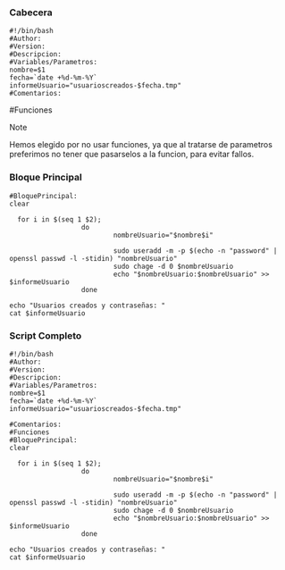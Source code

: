 ### Cabecera
````
#!/bin/bash
#Author: 
#Version:
#Descripcion: 
#Variables/Parametros:
nombre=$1
fecha=`date +%d-%m-%Y`
informeUsuario="usuarioscreados-$fecha.tmp"
#Comentarios:
````
#Funciones
> [!NOTE]
> Hemos elegido por no usar funciones, ya que al tratarse de parametros preferimos no tener que pasarselos a la funcion, para evitar fallos.

### Bloque Principal 
````
#BloquePrincipal:
clear 

  for i in $(seq 1 $2);
                  do
                          nombreUsuario="$nombre$i"
                        
                          sudo useradd -m -p $(echo -n "password" | openssl passwd -l -stidin) "nombreUsuario"
                          sudo chage -d 0 $nombreUsuario
                          echo "$nombreUsuario:$nombreUsuario" >> $informeUsuario
                  done

echo "Usuarios creados y contraseñas: "
cat $informeUsuario
````
### Script Completo
````
#!/bin/bash
#Author: 
#Version:
#Descripcion: 
#Variables/Parametros:
nombre=$1
fecha=`date +%d-%m-%Y`
informeUsuario="usuarioscreados-$fecha.tmp"

#Comentarios:
#Funciones
#BloquePrincipal:
clear 

  for i in $(seq 1 $2);
                  do
                          nombreUsuario="$nombre$i"
                        
                          sudo useradd -m -p $(echo -n "password" | openssl passwd -l -stidin) "nombreUsuario"
                          sudo chage -d 0 $nombreUsuario
                          echo "$nombreUsuario:$nombreUsuario" >> $informeUsuario
                  done

echo "Usuarios creados y contraseñas: "
cat $informeUsuario
````
